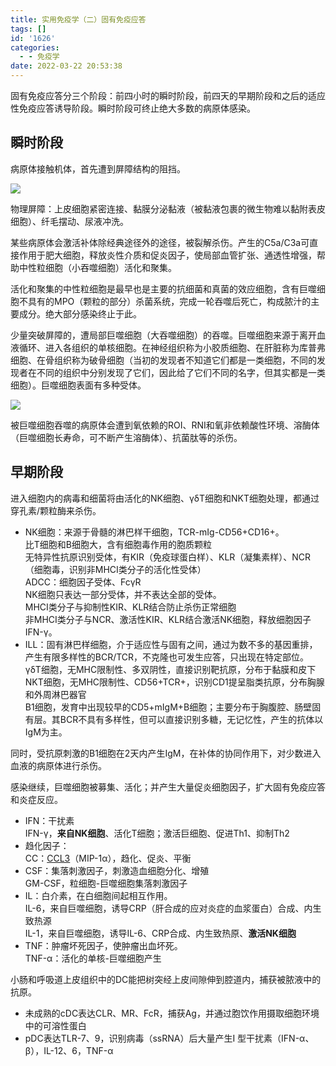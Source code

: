 ```yaml
---
title: 实用免疫学（二）固有免疫应答
tags: []
id: '1626'
categories:
  - - 免疫学
date: 2022-03-22 20:53:38
---
```


固有免疫应答分三个阶段：前四小时的瞬时阶段，前四天的早期阶段和之后的适应性免疫应答诱导阶段。瞬时阶段可终止绝大多数的病原体感染。

## 瞬时阶段

病原体接触机体，首先遭到屏障结构的阻挡。

![](https://img-cdn.limour.top/blog/20220219131730.png)

物理屏障：上皮细胞紧密连接、黏膜分泌黏液（被黏液包裹的微生物难以黏附表皮细胞）、纤毛摆动、尿液冲洗。

某些病原体会激活补体除经典途径外的途径，被裂解杀伤。产生的C5a/C3a可直接作用于肥大细胞，释放炎性介质和促炎因子，使局部血管扩张、通透性增强，帮助中性粒细胞（小吞噬细胞）活化和聚集。

活化和聚集的中性粒细胞是最早也是主要的抗细菌和真菌的效应细胞，含有巨噬细胞不具有的MPO（颗粒的部分）杀菌系统，完成一轮吞噬后死亡，构成脓汁的主要成分。绝大部分感染终止于此。

少量突破屏障的，遭局部巨噬细胞（大吞噬细胞）的吞噬。巨噬细胞来源于离开血液循环、进入各组织的单核细胞。在神经组织称为小胶质细胞、在肝脏称为库普弗细胞、在骨组织称为破骨细胞（当初的发现者不知道它们都是一类细胞，不同的发现者在不同的组织中分别发现了它们，因此给了它们不同的名字，但其实都是一类细胞）。巨噬细胞表面有多种受体。

![](https://img-cdn.limour.top/blog/20220219135311.png)

被巨噬细胞吞噬的病原体会遭到氧依赖的ROI、RNI和氧非依赖酸性环境、溶酶体（巨噬细胞长寿命，可不断产生溶酶体）、抗菌肽等的杀伤。

## 早期阶段

进入细胞内的病毒和细菌将由活化的NK细胞、γδT细胞和NKT细胞处理，都通过穿孔素/颗粒酶来杀伤。

*   NK细胞：来源于骨髓的淋巴样干细胞，TCR-mIg-CD56+CD16+。  
    比T细胞和B细胞大，含有细胞毒作用的胞质颗粒  
    无特异性抗原识别受体，有KIR（免疫球蛋白样）、KLR（凝集素样）、NCR（细胞毒，识别非MHCI类分子的活化性受体）  
    ADCC：细胞因子受体、FcγR  
    NK细胞只表达一部分受体，并不表达全部的受体。  
    MHCI类分子与抑制性KIR、KLR结合防止杀伤正常细胞  
    非MHCI类分子与NCR、激活性KIR、KLR结合激活NK细胞，释放细胞因子IFN-γ。
*   ILL：固有淋巴样细胞，介于适应性与固有之间，通过为数不多的基因重排，产生有限多样性的BCR/TCR，不克隆也可发生应答，只出现在特定部位。  
    γδT细胞，无MHC限制性、多双阴性，直接识别靶抗原，分布于黏膜和皮下  
    NKT细胞，无MHC限制性、CD56+TCR+，识别CD1提呈脂类抗原，分布胸腺和外周淋巴器官  
    B1细胞，发育中出现较早的CD5+mIgM+B细胞；主要分布于胸腹腔、肠壁固有层。其BCR不具有多样性，但可以直接识别多糖，无记忆性，产生的抗体以IgM为主。

同时，受抗原刺激的B1细胞在2天内产生IgM，在补体的协同作用下，对少数进入血液的病原体进行杀伤。

感染继续，巨噬细胞被募集、活化；并产生大量促炎细胞因子，扩大固有免疫应答和炎症反应。

*   IFN：干扰素  
    IFN-γ，**来自NK细胞**、活化T细胞；激活巨细胞、促进Th1、抑制Th2
*   趋化因子：  
    CC：[CCL3](https://en.wikipedia.org/wiki/CCL3)（MIP-1α），趋化、促炎、平衡
*   CSF：集落刺激因子，刺激造血细胞分化、增殖  
    GM-CSF，粒细胞-巨噬细胞集落刺激因子
*   IL：白介素，在白细胞间起相互作用。  
    IL-6，来自巨噬细胞，诱导CRP（肝合成的应对炎症的血浆蛋白）合成、内生致热源  
    IL-1，来自巨噬细胞，诱导IL-6、CRP合成、内生致热原、**激活NK细胞**
*   TNF：肿瘤坏死因子，使肿瘤出血坏死。  
    TNF-α：活化的单核-巨噬细胞产生

小肠和呼吸道上皮组织中的DC能把树突经上皮间隙伸到腔道内，捕获被脓液中的抗原。

*   未成熟的cDC表达CLR、MR、FcR，捕获Ag，并通过胞饮作用摄取细胞环境中的可溶性蛋白
*   pDC表达TLR-7、9，识别病毒（ssRNA）后大量产生I 型干扰素（IFN-α、β），IL-12、6，TNF-α